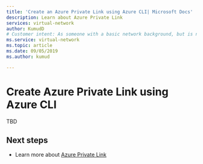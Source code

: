 ```yaml
---
title: 'Create an Azure Private Link using Azure CLI| Microsoft Docs'
description: Learn about Azure Private Link
services: virtual-network
author: KumudD
# Customer intent: As someone with a basic network background, but is new to Azure, I want to create an Azure Private Link using Azure CLI
ms.service: virtual-network
ms.topic: article
ms.date: 09/05/2019
ms.author: kumud

---
```

# Create Azure Private Link using Azure CLI
TBD

## Next steps
- Learn more about [Azure Private Link](privatelink-overview.md)
 
